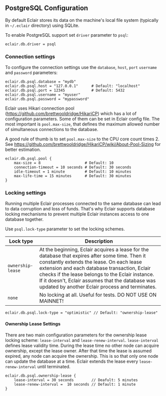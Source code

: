 ## PostgreSQL Configuration

By default Eclair stores its data on the machine's local file system (typically in `~/.eclair` directory) using SQLite. 

To enable PostgreSQL support set `driver` parameter to `psql`:

```
eclair.db.driver = psql
```

### Connection settings

To configure the connection settings use the `database`, `host`, `port` `username` and `password` parameters:

```
eclair.db.psql.database = "mydb"
eclair.db.psql.host = "127.0.0.1"      # Default: "localhost"
eclair.db.psql.port = 12345            # Default: 5432
eclair.db.psql.username = "myuser"
eclair.db.psql.password = "mypassword"
```

Eclair uses Hikari connection pool (https://github.com/brettwooldridge/HikariCP) which has a lot of configuration 
parameters. Some of them can be set in Eclair config file. The most important is `pool.max-size`, that defines the maximum 
allowed number of simultaneous connections to the database. 

A good rule of thumb is to set `pool.max-size` to the CPU core count times 2. 
See https://github.com/brettwooldridge/HikariCP/wiki/About-Pool-Sizing for better estimation. 

```    
eclair.db.psql.pool {
    max-size = 8                    # Default: 10
    connection-timeout = 10 seconds # Default: 30 seconds
    idle-timeout = 1 minute         # Default: 10 minutes
    max-life-time = 15 minutes      # Default: 30 minutes
}
```

### Locking settings
 
Running multiple Eclair processes connected to the same database can lead to data corruption and loss of funds. 
That's why Eclair supports database locking mechanisms to prevent multiple Eclair instances access to one database together. 

Use `psql.lock-type` parameter to set the locking schemes.

 Lock type | Description 
---|---
`ownership-lease` | At the beginning, Eclair acquires a lease for the database that expires after some time. Then it constantly extends the lease. On each lease extension and each database transaction, Eclair checks if the lease belongs to the Eclair instance. If it doesn't, Eclair assumes that the database was updated by another Eclair process and terminates.      
`none` | No locking at all. Useful for tests. DO NOT USE ON MAINNET! 

```
eclair.db.psql.lock-type = "optimistic" // Default: "ownership-lease"
```

#### Ownership Lease Settings

There are two main configuration parameters for the ownership lease locking scheme: `lease-interval` and `lease-renew-interval`.
`lease-interval` defines lease validity time. During the lease time no other node can acquire ownership, except the lease owner.
After that time the lease is assumed expired, any node can acquire the ownership. This is so that only one node can update the database 
at a time. Eclair extends the lease every `lease-renew-interval` until terminated.  

```
eclair.db.psql.ownership-lease {
    lease-interval = 30 seconds        // Deafult: 5 minutes
    lease-renew-interval =  10 seconds // Default: 1 minute
}
```

